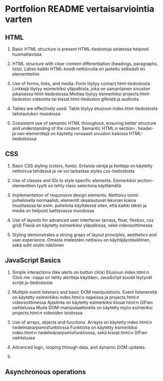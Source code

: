 # Portfolion README vertaisarviointia varten

## HTML
1. Basic HTML structure is present
HTML-tiedostoja selatessa helposti huomattavissa

2. HTML structure with clear content differentiation (headings, paragraphs, lists).
Lähes kaikki HTML-koodi nettisivulla on jaoteltu selkeästi eri elementteihin

3. Use of forms, links, and media.
Form löytyy contact.html-tiedostosta
Linkkejä löytyy esimerkiksi yläpalkista, joka on samanlainen sivuston jokaisessa html-tiedostossa
Mediaa löytyy esimerkiksi projects.html-tiedoston videoista tai kissat.html-tiedoston gifeistä ja audiosta

4. Tables are effectively used.
Table löytyy etusivun index.html-tiedostosta taitotaulukon muodossa

5. Consistent use of semantic HTML throughout, ensuring better structure and understanding of the content.
Semantic HTML:n section-, header- ja nav-elementtejä on käytetty runsaasti sivuston kaikissa HTML-tiedostoissa
## CSS
1. Basic CSS styling (colors, fonts).
Erilaisia värejä ja fontteja on käytetty nettisivua tehdessä ja ne voi tarkastaa styles.css-tiedostosta

2. Use of classes and IDs to style specific elements.
Esimerkiksi section-elementtien tyylit on tehty class selectoria käyttämällä

3. Implementation of responsive design elements.
Nettisivu toimii puhelimella normaalisti, elementit skaalautuvat ikkunan kokoa muuttaessa tai esim. puhelinta käyttäessä siten, että kaikki teksti ja media on helposti luettavassa muodossa

4. Use of layouts for advanced user interfaces (arrays, float, flexbox, css grid)
Flexiä on käytetty esimerkiksi yläpalkissa, sekä videosoittimessa

5. Styling demonstrates a strong graps of layout principles, aesthetics and user experience.
Omasta mielestäni nettisivu on käyttäjäystävällinen, sekä suht siistin näköinen

## JavaScript Basics
1. Simple interactions (like alerts on button click)
Etusivun index.html:n Click me -nappi on tehty alertteja käyttäen, JavaScript koodit löytyvät script.js-tiedostosta

2. Multiple event listeners and basic DOM manipulations.
Event listenereitä on käytetty esimerkiksi index.html:n napeissa ja projects.html:n videosoittimessa
Ajastinta on käytetty esimerkiksi kissat.html:n GIFien vaihtelussa
Muita DOM-manipulaattoreita on käytetty myös esimeriksi projects.html:n videoiden toistossa

3. Use of arrays, objects and functions.
Arrayta on käytetty index.html:n hedelmänarpomisfunktiossa
Funktioita on käytetty esimerkiksi index.html:n hedelmänarpomisfunktiossa, sekä kissat.html:n GIFien vaihtelussa

4. Advanced logic, looping through data, and dynamic DOM updates.


5.


## Asynchronous operations